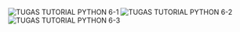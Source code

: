 ![TUGAS TUTORIAL PYTHON 6-1](https://user-images.githubusercontent.com/80504157/196042566-38e8acfb-c381-4a1d-acab-6bab29994ebe.png)
![TUGAS TUTORIAL PYTHON 6-2](https://user-images.githubusercontent.com/80504157/196042572-bb006439-f874-4054-8ab8-eb3266a3a6fb.png)
![TUGAS TUTORIAL PYTHON 6-3](https://user-images.githubusercontent.com/80504157/196042575-8921d526-54a6-459c-88f7-55809d02a723.png)
